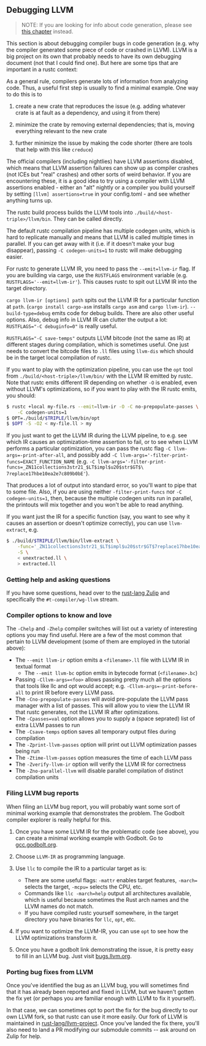 ## Debugging LLVM

> NOTE: If you are looking for info about code generation, please see [this
> chapter][codegen] instead.

[codegen]: ../codegen.md

This section is about debugging compiler bugs in code generation (e.g. why the
compiler generated some piece of code or crashed in LLVM).  LLVM is a big
project on its own that probably needs to have its own debugging document (not
that I could find one). But here are some tips that are important in a rustc
context:

As a general rule, compilers generate lots of information from analyzing code.
Thus, a useful first step is usually to find a minimal example. One way to do
this is to

1. create a new crate that reproduces the issue (e.g. adding whatever crate is
at fault as a dependency, and using it from there)

2. minimize the crate by removing external dependencies; that is, moving
everything relevant to the new crate

3. further minimize the issue by making the code shorter (there are tools that
help with this like `creduce`)

The official compilers (including nightlies) have LLVM assertions disabled,
which means that LLVM assertion failures can show up as compiler crashes (not
ICEs but "real" crashes) and other sorts of weird behavior. If you are
encountering these, it is a good idea to try using a compiler with LLVM
assertions enabled - either an "alt" nightly or a compiler you build yourself
by setting `[llvm] assertions=true` in your config.toml - and see whether
anything turns up.

The rustc build process builds the LLVM tools into
`./build/<host-triple>/llvm/bin`. They can be called directly.

The default rustc compilation pipeline has multiple codegen units, which is
hard to replicate manually and means that LLVM is called multiple times in
parallel.  If you can get away with it (i.e. if it doesn't make your bug
disappear), passing `-C codegen-units=1` to rustc will make debugging easier.

For rustc to generate LLVM IR, you need to pass the `--emit=llvm-ir` flag. If
you are building via cargo, use the `RUSTFLAGS` environment variable (e.g.
`RUSTFLAGS='--emit=llvm-ir'`). This causes rustc to spit out LLVM IR into the
target directory.

`cargo llvm-ir [options] path` spits out the LLVM IR for a particular function
at `path`. (`cargo install cargo-asm` installs `cargo asm` and `cargo
llvm-ir`). `--build-type=debug` emits code for debug builds. There are also
other useful options. Also, debug info in LLVM IR can clutter the output a lot:
`RUSTFLAGS="-C debuginfo=0"` is really useful.

`RUSTFLAGS="-C save-temps"` outputs LLVM bitcode (not the same as IR) at
different stages during compilation, which is sometimes useful. One just needs
to convert the bitcode files to `.ll` files using `llvm-dis` which should be in
the target local compilation of rustc.

If you want to play with the optimization pipeline, you can use the `opt` tool
from `./build/<host-triple>/llvm/bin/` with the LLVM IR emitted by rustc.  Note
that rustc emits different IR depending on whether `-O` is enabled, even
without LLVM's optimizations, so if you want to play with the IR rustc emits,
you should:

```bash
$ rustc +local my-file.rs --emit=llvm-ir -O -C no-prepopulate-passes \
    -C codegen-units=1
$ OPT=./build/$TRIPLE/llvm/bin/opt
$ $OPT -S -O2 < my-file.ll > my
```

If you just want to get the LLVM IR during the LLVM pipeline, to e.g. see which
IR causes an optimization-time assertion to fail, or to see when LLVM performs
a particular optimization, you can pass the rustc flag `-C
llvm-args=-print-after-all`, and possibly add `-C
llvm-args='-filter-print-funcs=EXACT_FUNCTION_NAME` (e.g.  `-C
llvm-args='-filter-print-funcs=_ZN11collections3str21_$LT$impl$u20$str$GT$\
7replace17hbe10ea2e7c809b0bE'`).

That produces a lot of output into standard error, so you'll want to pipe that
to some file. Also, if you are using neither `-filter-print-funcs` nor `-C
codegen-units=1`, then, because the multiple codegen units run in parallel, the
printouts will mix together and you won't be able to read anything.

If you want just the IR for a specific function (say, you want to see why it
causes an assertion or doesn't optimize correctly), you can use `llvm-extract`,
e.g.

```bash
$ ./build/$TRIPLE/llvm/bin/llvm-extract \
    -func='_ZN11collections3str21_$LT$impl$u20$str$GT$7replace17hbe10ea2e7c809b0bE' \
    -S \
    < unextracted.ll \
    > extracted.ll
```

### Getting help and asking questions

If you have some questions, head over to the [rust-lang Zulip] and
specifically the `#t-compiler/wg-llvm` stream.

[rust-lang Zulip]: https://rust-lang.zulipchat.com/

### Compiler options to know and love

The `-Chelp` and `-Zhelp` compiler switches will list out a variety
of interesting options you may find useful. Here are a few of the most
common that pertain to LLVM development (some of them are employed in the
tutorial above):

- The `--emit llvm-ir` option emits a `<filename>.ll` file with LLVM IR in textual format
    - The `--emit llvm-bc` option emits in bytecode format (`<filename>.bc`)
- Passing `-Cllvm-args=<foo>` allows passing pretty much all the
  options that tools like llc and opt would accept;
  e.g. `-Cllvm-args=-print-before-all` to print IR before every LLVM
  pass.
- The `-Cno-prepopulate-passes` will avoid pre-populate the LLVM pass
  manager with a list of passes.  This will allow you to view the LLVM
  IR that rustc generates, not the LLVM IR after optimizations.
- The `-Cpasses=val` option allows you to supply a (space seprated) list of extra LLVM passes to run
- The `-Csave-temps` option saves all temporary output files during compilation
- The `-Zprint-llvm-passes` option will print out LLVM optimization passes being run
- The `-Ztime-llvm-passes` option measures the time of each LLVM pass
- The `-Zverify-llvm-ir` option will verify the LLVM IR for correctness
- The `-Zno-parallel-llvm` will disable parallel compilation of distinct compilation units

### Filing LLVM bug reports

When filing an LLVM bug report, you will probably want some sort of minimal
working example that demonstrates the problem. The Godbolt compiler explorer is
really helpful for this.

1. Once you have some LLVM IR for the problematic code (see above), you can
create a minimal working example with Godbolt. Go to
[gcc.godbolt.org](https://gcc.godbolt.org).

2. Choose `LLVM-IR` as programming language.

3. Use `llc` to compile the IR to a particular target as is:
    - There are some useful flags: `-mattr` enables target features, `-march=`
      selects the target, `-mcpu=` selects the CPU, etc.
    - Commands like `llc -march=help` output all architectures available, which
      is useful because sometimes the Rust arch names and the LLVM names do not
      match.
    - If you have compiled rustc yourself somewhere, in the target directory
      you have binaries for `llc`, `opt`, etc.

4. If you want to optimize the LLVM-IR, you can use `opt` to see how the LLVM
   optimizations transform it.

5. Once you have a godbolt link demonstrating the issue, it is pretty easy to
   fill in an LLVM bug. Just visit [bugs.llvm.org](https://bugs.llvm.org/).

### Porting bug fixes from LLVM

Once you've identified the bug as an LLVM bug, you will sometimes
find that it has already been reported and fixed in LLVM, but we haven't
gotten the fix yet (or perhaps you are familiar enough with LLVM to fix it yourself).

In that case, we can sometimes opt to port the fix for the bug
directly to our own LLVM fork, so that rustc can use it more easily.
Our fork of LLVM is maintained in [rust-lang/llvm-project]. Once
you've landed the fix there, you'll also need to land a PR modifying
our submodule commits -- ask around on Zulip for help.

[rust-lang/llvm-project]: https://github.com/rust-lang/llvm-project/
